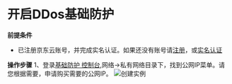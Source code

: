 # 开启DDos基础防护

**前提条件**

- 已注册京东云账号，并完成实名认证。如果还没有账号请[注册](https://accounts.jdcloud.com/p/regPage?source=jdcloud&ReturnUrl=%2f%2fuc.jdcloud.com%2fpassport%2fcomplete%3freturnUrl%3dhttp%3A%2F%2Fuc.jdcloud.com%2Fredirect%2FloginRouter%3FreturnUrl%3Dhttps%253A%252F%252Fwww.jdcloud.com%252Fhelp%252Fdetail%252F734%252FisCatalog%252F1)，或[实名认证](https://uc.jdcloud.com/account/certify)

**操作步骤**
1、登录[基础防护 控制台](https://console.jdcloud.com/host/vpc/list),网络->私有网络目录下，找到公网IP菜单。请您根据需要，申请购买需要的公网IP。
![创建实例](https://github.com/jdcloudcom/cn/blob/edit/image/Basic%20Anti-DDos/Instance01.png)

